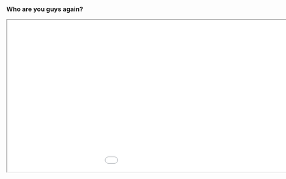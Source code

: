 ### Who are you guys again?

<iframe width="1200px" height="400px" src="../Contact/index.html"></iframe>
